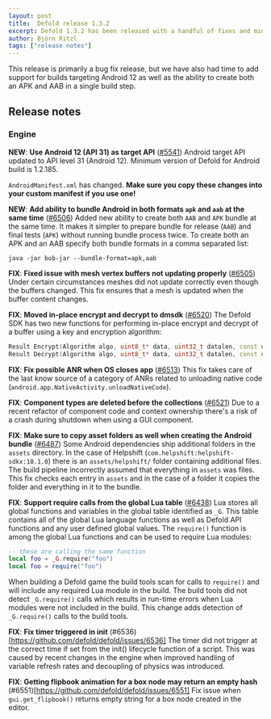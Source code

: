 ```yaml
---
layout: post
title:  Defold release 1.3.2
excerpt: Defold 1.3.2 has been released with a handful of fixes and minor improvements
author: Björn Ritzl
tags: ["release notes"]
---
```


This release is primarily a bug fix release, but we have also had time to add support for builds targeting Android 12 as well as the ability to create both an APK and AAB in a single build step.


## Release notes

### Engine
__NEW__: __Use Android 12 (API 31) as target API__ ([#5541](https://github.com/defold/defold/issues/5541))
Android target API updated to API level 31 (Android 12). Minimum version of Defold for Android build is 1.2.185.

`AndroidManifest.xml` has changed. __Make sure you copy these changes into your custom manifest if you use one!__


__NEW__: __Add ability to bundle Android in both formats `apk` and `aab` at the same time__ ([#6506](https://github.com/defold/defold/issues/6506))
Added new ability to create both `AAB` and `APK` bundle at the same time. It makes it simpler to prepare bundle for release (`AAB`) and final tests (`APK`) without running bundle process twice. To create both an APK and an AAB specify both bundle formats in a comma separated list:

```
java -jar bob-jar --bundle-format=apk,aab
```

__FIX__: __Fixed issue with mesh vertex buffers not updating properly__ ([#6505](https://github.com/defold/defold/pull/6505))
Under certain circumstances meshes did not update correctly even though the buffers changed. This fix ensures that a mesh is updated when the buffer content changes.

__FIX__: __Moved in-place encrypt and decrypt to dmsdk__ ([#6520](https://github.com/defold/defold/pull/6520))
The Defold SDK has two new functions for performing in-place encrypt and decrypt of a buffer using a key and encryption algorithm:

```cpp
Result Encrypt(Algorithm algo, uint8_t* data, uint32_t datalen, const uint8_t* key, uint32_t keylen)
Result Decrypt(Algorithm algo, uint8_t* data, uint32_t datalen, const uint8_t* key, uint32_t keylen)
```

__FIX__: __Fix possible ANR when OS closes app__ ([#6513](https://github.com/defold/defold/pull/6513))
This fix takes care of the last know source of a category of ANRs related to unloading native code (`android.app.NativeActivity.unloadNativeCode`).

__FIX__: __Component types are deleted before the collections__ ([#6521](https://github.com/defold/defold/issues/6521))
Due to a recent refactor of component code and context ownership there's a risk of a crash during shutdown when using a GUI component. 

__FIX__: __Make sure to copy asset folders as well when creating the Android bundle__ ([#6487](https://github.com/defold/defold/issues/6487))
Some Android dependencies ship additional folders in the `assets` directory. In the case of Helpshift (`com.helpshift:helpshift-sdkx:10.1.0`) there is an `assets/helpshift/` folder containing additional files. The build pipeline incorrectly assumed that everything in `assets` was files. This fix checks each entry in `assets` and in the case of a folder it copies the folder and everything in it to the bundle.


__FIX__: __Support require calls from the global Lua table__ ([#6438](https://github.com/defold/defold/issues/6438))
Lua stores all global functions and variables in the global table identified as `_G`. This table contains all of the global Lua language functions as well as Defold API functions and any user defined global values. The `require()` function is among the global Lua functions and can be used to require Lua modules:

```lua
-- these are calling the same function
local foo = _G.require("foo")
local foo = require("foo")
```

When building a Defold game the build tools scan for calls to `require()` and will include any required Lua module in the build. The build tools did not detect `_G.require()` calls which results in run-time errors when Lua modules were not included in the build. This change adds detection of `_G.require()` calls to the build tools.


__FIX__: __Fix timer triggered in init__ (#6536)[https://github.com/defold/defold/issues/6536]
The timer did not trigger at the correct time if set from the init() lifecycle function of a script. This was caused by recent changes in the engine when improved handling of variable refresh rates and decoupling of physics was introduced.


__FIX__: __Getting flipbook animation for a box node may return an empty hash__ (#6551)[https://github.com/defold/defold/issues/6551]
Fix issue when `gui.get_flipbook()` returns empty string for a box node created in the editor.